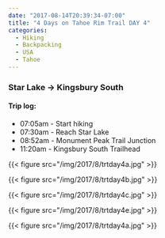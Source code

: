 ```yaml
---
date: "2017-08-14T20:39:34-07:00"
title: "4 Days on Tahoe Rim Trail DAY 4"
categories:
  - Hiking
  - Backpacking
  - USA
  - Tahoe
---
```


### Star Lake -> Kingsbury South

#### Trip log:

* 07:05am - Start hiking
* 07:30am - Reach Star Lake
* 08:52am - Monument Peak Trail Junction
* 11:20am - Kingsbury South Trailhead

{{< figure src="/img/2017/8/trtday4a.jpg" >}}

<!--more-->

{{< figure src="/img/2017/8/trtday4b.jpg" >}}

{{< figure src="/img/2017/8/trtday4c.jpg" >}}

{{< figure src="/img/2017/8/trtday4e.jpg" >}}

{{< figure src="/img/2017/8/trtday4a.jpg" >}}
